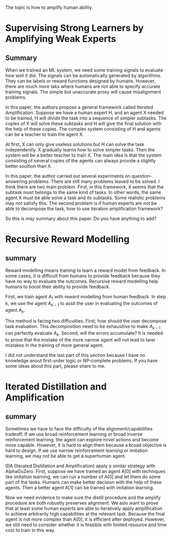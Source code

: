 The topic is how to amplify human ability.
# Supervising Strong Learners by Amplifying Weak Experts

## Summary
When we trained an ML system, we need some training signals to evaluate how well it did. The signals can be automatically generated by algorithms. They can be labels or reward functions designed by humans. However, there are much more taks where humans are not able to specify accurate training signals. The simple but unaccurate proxy will cause misalignment problems.

In this paper, the authors propose a general framework called Iterated Amplification. Suppose we have a human expert H, and an agent X needed to be trained, H will divide the task into a sequence of simpler subtasks. The copies of X will solve these subtasks and H will give the final solution with the help of these copies. The complex system consisting of H and agents can be a teacher to train the agent X.

At first, X can only give useless solutions but H can solve the task independently. X gradually learns how to solve simpler tasks. Then the system will be a better teacher to train X. The main idea is that the system consisting of several copies of the agents can always provide a slightly better soultion than X.

In this paper, the author carried out several experiments on question-answering problems. There are still many problems leaved to be solved. I think there are two main problem. First, in this framework, it seems that the subtask must belongs to the same kind of tasks. In other words, the same agent X must be able solve a task and its subtasks. Some realistic problems may not satisfy this. The second problem is if human experts are not be able to decompose the task, how to use iteration amplification framework? 

So this is may summary about this paper. Do you have anything to add?

# Recursive Reward Modelling
## summary
Reward modelling means training to learn a reward model from feedback. In some cases, it is difficult from humans to provide feedback because they have no way to evaluate the outcomes. Recursive reward modelling help humans to boost their ability to provide feedback.

First, we train agent $A_{1}$ with reward modelling from human feedback. In step k, we use the agent $A_{k-1}$ to assit the user in evaluating the outcomes of agent $A_{k}$.

This method is facing two difficulties. First, how should the user decompose task evaluation. This decomposition need to be exhausitive to make $A_{k-1}$ can perfectly evaluate $A_{k}$. Second, will the errors accumulate? It is needed to prove that the mistake of the more narrow agent will not lead to larer mistakes in the training of more general agent.

I did not understand the last part of this section because I have no knowledge anout first-order logic or NP-complete problems. If you have some ideas about this part, please share to me.

# Iterated Distillation and Amplification
## summary
Sometimes we have to face the difficulty of the alignment/capabilities tradeoff. If we use broad reinforcement learning or broad inverse reinforcement learning, the agent can explore novel actions and become more capable. However, it is hard to align them because a broad objective is hard to design. If we use narrow reinforcement learning or imitation learning, we may not be able to get a superhuman agent.

IDA (Iterated Distillation and Amplification) apply a similar strategy with AlphaGoZero. First, suppose we have trained an agent A[0] with techniques like imitation learning, we can run a number of A[0] and let them do some part of the tasks. Humans can make better decision with the help of these agents. Then a better agent A[1] can be trained with imitation learning.

Now we need evidence to make sure the distill procedure and the amplify procedure are both robustly preserves alignment. We aslo want to prove that at least some human experts are able to iteratively apply amplification to achieve arbitrarily high capabilities at the relevant task. Because the final agent is not more complex than A[0], it is efficient after deployed. However, we still need to consider whether it is feasible with limited resource and time cost to train in this way.

